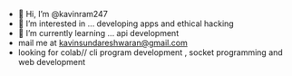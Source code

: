 - 👋 Hi, I’m @kavinram247
- 👀 I’m interested in ... developing apps and ethical hacking 
- 🌱 I’m currently learning ... api development
- mail me at kavinsundareshwaran@gmail.com
- looking for colab// cli program development , socket programming and web development



